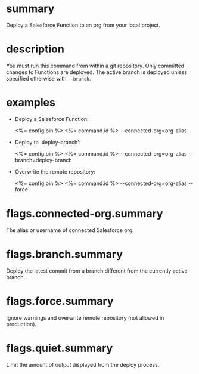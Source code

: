 # summary

Deploy a Salesforce Function to an org from your local project.

# description

You must run this command from within a git repository. Only committed changes to Functions are deployed. The active branch is deployed unless specified otherwise with `--branch`.

# examples

- Deploy a Salesforce Function:

    <%= config.bin %> <%= command.id %> --connected-org=org-alias

- Deploy to 'deploy-branch':

    <%= config.bin %> <%= command.id %> --connected-org=org-alias --branch=deploy-branch

- Overwrite the remote repository:

    <%= config.bin %> <%= command.id %> --connected-org=org-alias --force

# flags.connected-org.summary

The alias or username of connected Salesforce org.

# flags.branch.summary

Deploy the latest commit from a branch different from the currently active branch.

# flags.force.summary

Ignore warnings and overwrite remote repository (not allowed in production).

# flags.quiet.summary

Limit the amount of output displayed from the deploy process.
